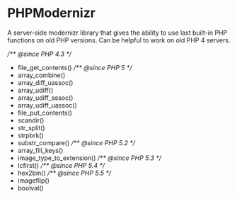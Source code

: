 PHPModernizr
============

A server-side modernizr library that gives the ability to use last built-in PHP functions on old PHP versions.
Can be helpful to work on old PHP 4 servers.

_/** @since PHP 4.3 */_
- file_get_contents()
_/** @since PHP 5 */_
- array_combine()
- array_diff_uassoc()
- array_udiff()
- array_udiff_assoc()
- array_udiff_uassoc()
- file_put_contents()
- scandir()
- str_split()
- strpbrk()
- substr_compare()
_/** @since PHP 5.2 */_
- array_fill_keys()
- image_type_to_extension()
_/** @since PHP 5.3 */_
- lcfirst()
_/** @since PHP 5.4 */_
- hex2bin()
_/** @since PHP 5.5 */_
- imageflip()
- boolval()
